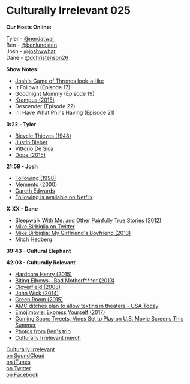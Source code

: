 # Culturally Irrelevant 025

**Our Hosts Online:**

Tyler - [@nerdatwar]  
Ben - [@benlundsten]  
Josh - [@joshwwhat]  
Dane - [@dchristenson26]  

**Show Notes:**    

 - [Josh's Game of Thrones look-a-like](http://i.lv3.hbo.com/assets/images/series/game-of-thrones/character/s5/theon-greyjoy-1920.jpg)   
 - It Follows (Episode 17)   
 - Goodnight Mommy (Episode 19)   
 - [Krampus (2015)](http://www.imdb.com/title/tt3850590/)   
 - Descender (Episode 22)   
 - I'll Have What Phil's Having (Episode 21)   

**9:22 - Tyler**  

 - [Bicycle Thieves (1948)](http://www.imdb.com/title/tt0040522/)   
 - [Justin Bieber](https://twitter.com/justinbieber)   
 - [Vittorio De Sica](http://www.imdb.com/name/nm0001120/)   
 - [Dope (2015)](http://www.imdb.com/title/tt3850214/)     

**21:59 - Josh**   

 - [Following (1998)](http://www.imdb.com/title/tt0154506/)   
 - [Memento (2000)](http://www.imdb.com/title/tt0209144/)   
 - [Gareth Edwards](http://www.imdb.com/name/nm2284484/)   
 - [Following is available on Netflix](https://www.netflix.com/title/60000574)   

**X:XX - Dane**   

 - [Sleepwalk With Me: and Other Painfully True Stories (2012)](https://www.amazon.com/Sleepwalk-Me-Other-Painfully-Stories/dp/1476705763)   
 - [Mike Birbiglia on Twitter](https://twitter.com/birbigs)   
 - [Mike Birbiglia: My Girlfriend's Boyfriend (2013)](http://www.imdb.com/title/tt2937390/)   
 - [Mitch Hedberg](https://en.wikipedia.org/wiki/Mitch_Hedberg)

**39:43 - Cultural Elephant**    

**42:03 - Culturally Relevant**   

 - [Hardcore Henry (2015)](http://www.imdb.com/title/tt3072482/)   
 - [Biting Elbows - Bad Motherf***er (2013)](https://www.youtube.com/watch?v=Rgox84KE7iY)   
 - [Cloverfield (2008)](http://www.imdb.com/title/tt1060277/)   
 - [John Wick (2014)](http://www.imdb.com/title/tt2911666/)   
 - [Green Room (2015)](http://www.imdb.com/title/tt4062536/)   
 - [AMC ditches plan to allow texting in theaters - USA Today](http://www.usatoday.com/story/tech/news/2016/04/15/amc-ditches-plan-allow-texting-theaters/83074118/)   
 - [Emojimovie: Express Yourself (2017)](http://www.imdb.com/title/tt4877122/)   
 - [Coming Soon: Tweets, Vines Set to Play on U.S. Movie Screens This Summer](http://variety.com/2014/digital/news/coming-soon-tweets-vines-set-to-play-on-u-s-movie-screens-this-summer-1201118428/)   
 - [Photos from Ben's trip](https://www.instagram.com/blundsten/)   
 - [Culturally Irrelevant merch](https://society6.com/culturallyirrelevant)   


[Culturally Irrelevant](http://www.culturallyirrelevant.com/)  
[on SoundCloud](https://soundcloud.com/culturally-irrelevant)  
[on iTunes](https://itun.es/i6Lj4FQ)  
[on Twitter](https://twitter.com/cirrelevantpod)  
[on Facebook](https://www.facebook.com/culturallyirrelevant)  

[@nerdatwar]: http://twitter.com/nerdatwar  
[@benlundsten]: http://twitter.com/benlundsten  
[@joshwwhat]: http://twitter.com/joshwwhat  
[@dchristenson26]: https://twitter.com/dchristenson26  
